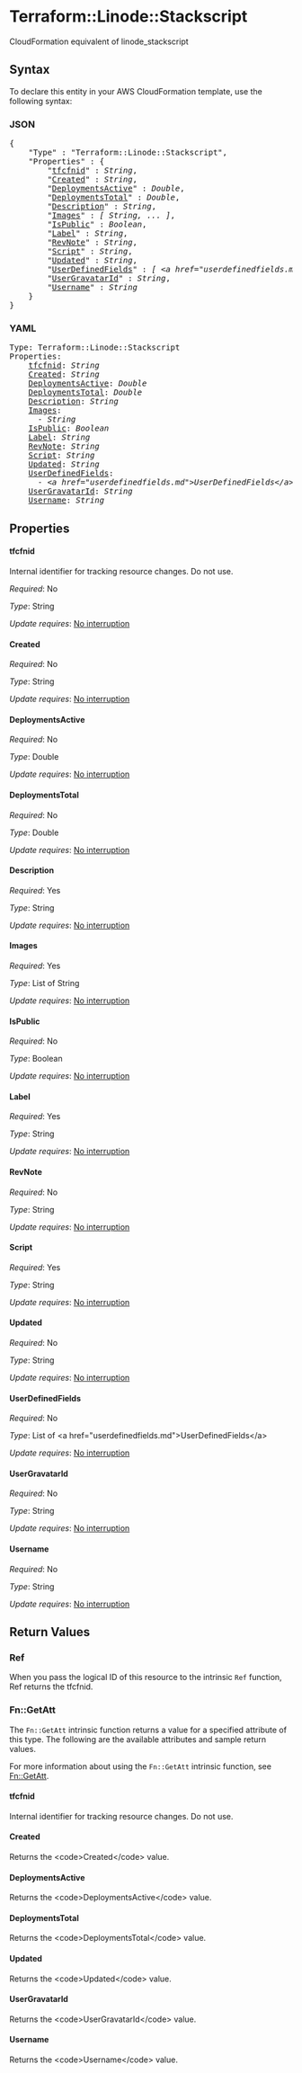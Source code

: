 # Terraform::Linode::Stackscript

CloudFormation equivalent of linode_stackscript

## Syntax

To declare this entity in your AWS CloudFormation template, use the following syntax:

### JSON

<pre>
{
    "Type" : "Terraform::Linode::Stackscript",
    "Properties" : {
        "<a href="#tfcfnid" title="tfcfnid">tfcfnid</a>" : <i>String</i>,
        "<a href="#created" title="Created">Created</a>" : <i>String</i>,
        "<a href="#deploymentsactive" title="DeploymentsActive">DeploymentsActive</a>" : <i>Double</i>,
        "<a href="#deploymentstotal" title="DeploymentsTotal">DeploymentsTotal</a>" : <i>Double</i>,
        "<a href="#description" title="Description">Description</a>" : <i>String</i>,
        "<a href="#images" title="Images">Images</a>" : <i>[ String, ... ]</i>,
        "<a href="#ispublic" title="IsPublic">IsPublic</a>" : <i>Boolean</i>,
        "<a href="#label" title="Label">Label</a>" : <i>String</i>,
        "<a href="#revnote" title="RevNote">RevNote</a>" : <i>String</i>,
        "<a href="#script" title="Script">Script</a>" : <i>String</i>,
        "<a href="#updated" title="Updated">Updated</a>" : <i>String</i>,
        "<a href="#userdefinedfields" title="UserDefinedFields">UserDefinedFields</a>" : <i>[ &lt;a href=&#34;userdefinedfields.md&#34;&gt;UserDefinedFields&lt;/a&gt;, ... ]</i>,
        "<a href="#usergravatarid" title="UserGravatarId">UserGravatarId</a>" : <i>String</i>,
        "<a href="#username" title="Username">Username</a>" : <i>String</i>
    }
}
</pre>

### YAML

<pre>
Type: Terraform::Linode::Stackscript
Properties:
    <a href="#tfcfnid" title="tfcfnid">tfcfnid</a>: <i>String</i>
    <a href="#created" title="Created">Created</a>: <i>String</i>
    <a href="#deploymentsactive" title="DeploymentsActive">DeploymentsActive</a>: <i>Double</i>
    <a href="#deploymentstotal" title="DeploymentsTotal">DeploymentsTotal</a>: <i>Double</i>
    <a href="#description" title="Description">Description</a>: <i>String</i>
    <a href="#images" title="Images">Images</a>: <i>
      - String</i>
    <a href="#ispublic" title="IsPublic">IsPublic</a>: <i>Boolean</i>
    <a href="#label" title="Label">Label</a>: <i>String</i>
    <a href="#revnote" title="RevNote">RevNote</a>: <i>String</i>
    <a href="#script" title="Script">Script</a>: <i>String</i>
    <a href="#updated" title="Updated">Updated</a>: <i>String</i>
    <a href="#userdefinedfields" title="UserDefinedFields">UserDefinedFields</a>: <i>
      - &lt;a href=&#34;userdefinedfields.md&#34;&gt;UserDefinedFields&lt;/a&gt;</i>
    <a href="#usergravatarid" title="UserGravatarId">UserGravatarId</a>: <i>String</i>
    <a href="#username" title="Username">Username</a>: <i>String</i>
</pre>

## Properties

#### tfcfnid

Internal identifier for tracking resource changes. Do not use.

_Required_: No

_Type_: String

_Update requires_: [No interruption](https://docs.aws.amazon.com/AWSCloudFormation/latest/UserGuide/using-cfn-updating-stacks-update-behaviors.html#update-no-interrupt)

#### Created

_Required_: No

_Type_: String

_Update requires_: [No interruption](https://docs.aws.amazon.com/AWSCloudFormation/latest/UserGuide/using-cfn-updating-stacks-update-behaviors.html#update-no-interrupt)

#### DeploymentsActive

_Required_: No

_Type_: Double

_Update requires_: [No interruption](https://docs.aws.amazon.com/AWSCloudFormation/latest/UserGuide/using-cfn-updating-stacks-update-behaviors.html#update-no-interrupt)

#### DeploymentsTotal

_Required_: No

_Type_: Double

_Update requires_: [No interruption](https://docs.aws.amazon.com/AWSCloudFormation/latest/UserGuide/using-cfn-updating-stacks-update-behaviors.html#update-no-interrupt)

#### Description

_Required_: Yes

_Type_: String

_Update requires_: [No interruption](https://docs.aws.amazon.com/AWSCloudFormation/latest/UserGuide/using-cfn-updating-stacks-update-behaviors.html#update-no-interrupt)

#### Images

_Required_: Yes

_Type_: List of String

_Update requires_: [No interruption](https://docs.aws.amazon.com/AWSCloudFormation/latest/UserGuide/using-cfn-updating-stacks-update-behaviors.html#update-no-interrupt)

#### IsPublic

_Required_: No

_Type_: Boolean

_Update requires_: [No interruption](https://docs.aws.amazon.com/AWSCloudFormation/latest/UserGuide/using-cfn-updating-stacks-update-behaviors.html#update-no-interrupt)

#### Label

_Required_: Yes

_Type_: String

_Update requires_: [No interruption](https://docs.aws.amazon.com/AWSCloudFormation/latest/UserGuide/using-cfn-updating-stacks-update-behaviors.html#update-no-interrupt)

#### RevNote

_Required_: No

_Type_: String

_Update requires_: [No interruption](https://docs.aws.amazon.com/AWSCloudFormation/latest/UserGuide/using-cfn-updating-stacks-update-behaviors.html#update-no-interrupt)

#### Script

_Required_: Yes

_Type_: String

_Update requires_: [No interruption](https://docs.aws.amazon.com/AWSCloudFormation/latest/UserGuide/using-cfn-updating-stacks-update-behaviors.html#update-no-interrupt)

#### Updated

_Required_: No

_Type_: String

_Update requires_: [No interruption](https://docs.aws.amazon.com/AWSCloudFormation/latest/UserGuide/using-cfn-updating-stacks-update-behaviors.html#update-no-interrupt)

#### UserDefinedFields

_Required_: No

_Type_: List of &lt;a href=&#34;userdefinedfields.md&#34;&gt;UserDefinedFields&lt;/a&gt;

_Update requires_: [No interruption](https://docs.aws.amazon.com/AWSCloudFormation/latest/UserGuide/using-cfn-updating-stacks-update-behaviors.html#update-no-interrupt)

#### UserGravatarId

_Required_: No

_Type_: String

_Update requires_: [No interruption](https://docs.aws.amazon.com/AWSCloudFormation/latest/UserGuide/using-cfn-updating-stacks-update-behaviors.html#update-no-interrupt)

#### Username

_Required_: No

_Type_: String

_Update requires_: [No interruption](https://docs.aws.amazon.com/AWSCloudFormation/latest/UserGuide/using-cfn-updating-stacks-update-behaviors.html#update-no-interrupt)

## Return Values

### Ref

When you pass the logical ID of this resource to the intrinsic `Ref` function, Ref returns the tfcfnid.

### Fn::GetAtt

The `Fn::GetAtt` intrinsic function returns a value for a specified attribute of this type. The following are the available attributes and sample return values.

For more information about using the `Fn::GetAtt` intrinsic function, see [Fn::GetAtt](https://docs.aws.amazon.com/AWSCloudFormation/latest/UserGuide/intrinsic-function-reference-getatt.html).

#### tfcfnid

Internal identifier for tracking resource changes. Do not use.

#### Created

Returns the &lt;code&gt;Created&lt;/code&gt; value.

#### DeploymentsActive

Returns the &lt;code&gt;DeploymentsActive&lt;/code&gt; value.

#### DeploymentsTotal

Returns the &lt;code&gt;DeploymentsTotal&lt;/code&gt; value.

#### Updated

Returns the &lt;code&gt;Updated&lt;/code&gt; value.

#### UserGravatarId

Returns the &lt;code&gt;UserGravatarId&lt;/code&gt; value.

#### Username

Returns the &lt;code&gt;Username&lt;/code&gt; value.

